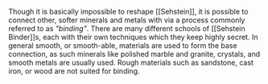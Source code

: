 Though it is basically impossible to reshape [[Sehstein]], it is possible to connect other, softer minerals and metals with via a process commonly referred to as *"binding"*. There are many different schools of [[Sehstein Binder]]s, each with their own techniques which they keep highly secret.
In general smooth, or smooth-able, materials are used to form the base connection, as such minerals like polished marble and granite, crystals, and smooth metals are usually used. Rough materials such as sandstone, cast iron, or wood are not suited for binding.